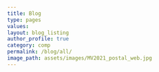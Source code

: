 ```yaml
---
title: Blog
type: pages
values:
layout: blog_listing
author_profile: true	
category: comp
permalink: /blog/all/
image_path: assets/images/MV2021_postal_web.jpg
---
```

